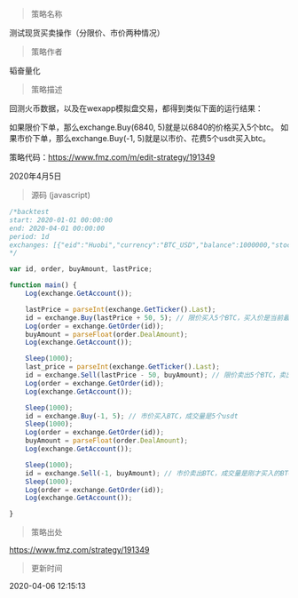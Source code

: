 
> 策略名称

测试现货买卖操作（分限价、市价两种情况）

> 策略作者

韬奋量化

> 策略描述

回测火币数据，以及在wexapp模拟盘交易，都得到类似下面的运行结果：

如果限价下单，那么exchange.Buy(6840, 5)就是以6840的价格买入5个btc。
如果市价下单，那么exchange.Buy(-1, 5)就是以市价、花费5个usdt买入btc。

策略代码：https://www.fmz.com/m/edit-strategy/191349

2020年4月5日



> 源码 (javascript)

``` javascript
/*backtest
start: 2020-01-01 00:00:00
end: 2020-04-01 00:00:00
period: 1d
exchanges: [{"eid":"Huobi","currency":"BTC_USD","balance":1000000,"stocks":0}]
*/

var id, order, buyAmount, lastPrice;

function main() {
    Log(exchange.GetAccount());

    lastPrice = parseInt(exchange.GetTicker().Last);
    id = exchange.Buy(lastPrice + 50, 5); // 限价买入5个BTC，买入价是当前最新价格+50          
    Log(order = exchange.GetOrder(id));
    buyAmount = parseFloat(order.DealAmount);
    Log(exchange.GetAccount());

    Sleep(1000);
    last_price = parseInt(exchange.GetTicker().Last);
    id = exchange.Sell(lastPrice - 50, buyAmount); // 限价卖出5个BTC，卖出价是当前最新价格-50    
    Log(order = exchange.GetOrder(id));
    Log(exchange.GetAccount());

    Sleep(1000);
    id = exchange.Buy(-1, 5); // 市价买入BTC，成交量是5个usdt    
    Sleep(1000);    
    Log(order = exchange.GetOrder(id));
    buyAmount = parseFloat(order.DealAmount);    
    Log(exchange.GetAccount());

    Sleep(1000);    
    id = exchange.Sell(-1, buyAmount); // 市价卖出BTC，成交量是刚才买入的BTC   
    Sleep(1000);    
    Log(order = exchange.GetOrder(id));
    Log(exchange.GetAccount());

}
```

> 策略出处

https://www.fmz.com/strategy/191349

> 更新时间

2020-04-06 12:15:13

